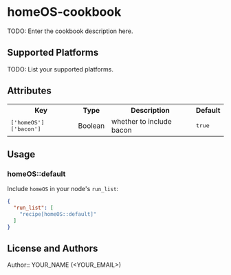# homeOS-cookbook

TODO: Enter the cookbook description here.

## Supported Platforms

TODO: List your supported platforms.

## Attributes

<table>
  <tr>
    <th>Key</th>
    <th>Type</th>
    <th>Description</th>
    <th>Default</th>
  </tr>
  <tr>
    <td><tt>['homeOS']['bacon']</tt></td>
    <td>Boolean</td>
    <td>whether to include bacon</td>
    <td><tt>true</tt></td>
  </tr>
</table>

## Usage

### homeOS::default

Include `homeOS` in your node's `run_list`:

```json
{
  "run_list": [
    "recipe[homeOS::default]"
  ]
}
```

## License and Authors

Author:: YOUR_NAME (<YOUR_EMAIL>)
